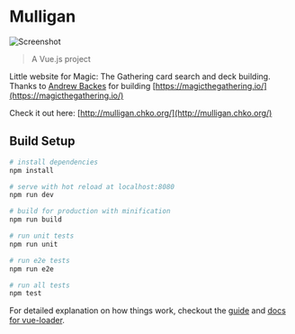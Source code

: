 # Mulligan

![Screenshot](http://i.imgur.com/Nf4rOMB.png)

> A Vue.js project

Little website for Magic: The Gathering card search and deck building.
Thanks to [Andrew Backes](https://github.com/adback03) for building [https://magicthegathering.io/](https://magicthegathering.io/)

Check it out here: [http://mulligan.chko.org/](http://mulligan.chko.org/)

## Build Setup

``` bash
# install dependencies
npm install

# serve with hot reload at localhost:8080
npm run dev

# build for production with minification
npm run build

# run unit tests
npm run unit

# run e2e tests
npm run e2e

# run all tests
npm test
```

For detailed explanation on how things work, checkout the [guide](http://vuejs-templates.github.io/webpack/) and [docs for vue-loader](http://vuejs.github.io/vue-loader).
